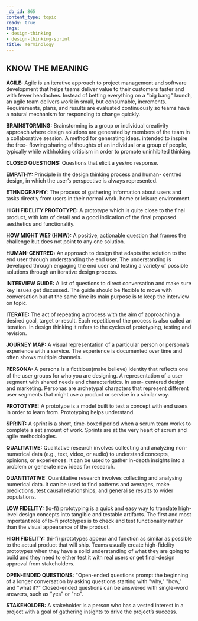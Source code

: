 ```yaml
---
_db_id: 865
content_type: topic
ready: true
tags:
- design-thinking
- design-thinking-sprint
title: Terminology
---
```

## KNOW THE MEANING

**AGILE:** Agile is an iterative approach to project management and software development that helps teams deliver value to their customers faster and with fewer headaches. Instead of betting everything on a "big bang" launch, an agile team delivers work in small, but consumable, increments. Requirements, plans, and results are evaluated continuously so teams have a natural mechanism for responding to change quickly.

**BRAINSTORMING:** Brainstorming is a group or individual creativity approach where design solutions are generated by members of the team in a collaborative session. A method for generating ideas. intended to inspire the free- ﬂowing sharing of thoughts of an individual or a group of people, typically while withholding criticism in order to promote uninhibited thinking.

**CLOSED QUESTIONS:** Questions that elicit a yes/no response.

**EMPATHY:** Principle in the design thinking process and human- centred design, in which the user’s perspective is always represented.

**ETHNOGRAPHY:** The process of gathering information about users and tasks directly from users in their normal work. home or leisure environment.

**HIGH FIDELITY PROTOTYPE:** A prototype which is quite close to the ﬁnal product, with lots of detail and a good indication of the ﬁnal proposed aesthetics and functionality.

**HOW MIGHT WE? (HMW):** A positive, actionable question that frames the challenge but does not point to any one solution.

**HUMAN-CENTRED:** An approach to design that adapts the solution to the end user through understanding the end user. The understanding is developed through engaging the end user and testing a variety of possible solutions through an iterative design process.

**INTERVIEW GUIDE:** A list of questions to direct conversation and make sure key issues get discussed. The guide should be ﬂexible to move with conversation but at the same time its main purpose is to keep the interview on topic.

**ITERATE:** The act of repeating a process with the aim of approaching a desired goal, target or result. Each repetition of the process is also called an iteration. In design thinking it refers to the cycles of prototyping, testing and revision.

**JOURNEY MAP:** A visual representation of a particular person or persona’s experience with a service. The experience is documented over time and often shows multiple channels.

**PERSONA:** A persona is a ﬁctitious(make believe) identity that reﬂects one of the user groups for who you are designing. A representation of a user segment with shared needs and characteristics. In user- centered design and marketing. Personas are archetypal characters that represent different user segments that might use a product or service in a similar way.

**PROTOTYPE:** A prototype is a model built to test a concept with end users in order to learn from. Prototyping helps understand.

**SPRINT:** A sprint is a short, time-boxed period when a scrum team works to complete a set amount of work. Sprints are at the very heart of scrum and agile methodologies.

**QUALITATIVE:** Qualitative research involves collecting and analyzing non-numerical data (e.g., text, video, or audio) to understand concepts, opinions, or experiences. It can be used to gather in-depth insights into a problem or generate new ideas for research. 

**QUANTITATIVE:** Quantitative research involves collecting and analysing numerical data. It can be used to find patterns and averages, make predictions, test causal relationships, and generalise results to wider populations.

**LOW FIDELITY:** (lo-fi) prototyping is a quick and easy way to translate high-level design concepts into tangible and testable artifacts. The first and most important role of lo-fi prototypes is to check and test functionality rather than the visual appearance of the product.

**HIGH FIDELITY:** (hi-fi) prototypes appear and function as similar as possible to the actual product that will ship. Teams usually create high-fidelity prototypes when they have a solid understanding of what they are going to build and they need to either test it with real users or get final-design approval from stakeholders.

**OPEN-ENDED QUESTIONS:** "Open-ended questions prompt the beginning of a longer conversation by asking questions starting with "why," "how," and "what if?" Closed-ended questions can be answered with single-word answers, such as "yes" or "no”.

**STAKEHOLDER:** A stakeholder is a person who has a vested interest in a project with a goal of gathering insights to drive the project’s success.
